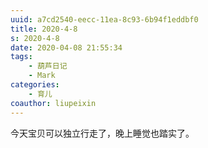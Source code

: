 ```yaml
---
uuid: a7cd2540-eecc-11ea-8c93-6b94f1eddbf0
title: 2020-4-8
s: 2020-4-8
date: 2020-04-08 21:55:34
tags:
	- 葫芦日记
	- Mark
categories:
	- 育儿
coauthor: liupeixin
---
```


今天宝贝可以独立行走了，晚上睡觉也踏实了。
